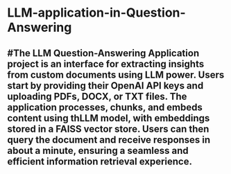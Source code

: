 # LLM-application-in-Question-Answering

## #The LLM Question-Answering Application project is an interface for extracting insights from custom documents using LLM power. Users start by providing their OpenAI API keys and uploading PDFs, DOCX, or TXT files. The application processes, chunks, and embeds content using thLLM model, with embeddings stored in a FAISS vector store. Users can then query the document and receive responses in about a minute, ensuring a seamless and efficient information retrieval experience.
